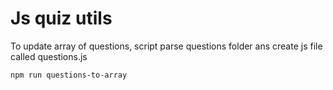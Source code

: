 # Js quiz utils
To update array of questions, script parse questions folder ans create js file called questions.js
```
npm run questions-to-array
```
